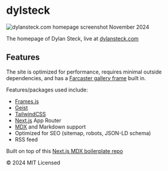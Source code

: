 # dylsteck

![dylansteck.com homepage screenshot November 2024](https://i.imgur.com/pbKRdV5.png)

The homepage of Dylan Steck, live at [dylansteck.com](https://dylansteck.com)

## Features
The site is optimized for performance, requires minimal outside dependencies, and has a [Farcaster gallery frame](https://docs.farcaster.xyz/learn/what-is-farcaster/frames) built in. 

Features/packages used include:
- [Frames.js](https://framesjs.org)
- [Geist](https://vercel.com/font)
- [TailwindCSS](https://tailwindcss.com/)
- [Next.js](https://nextjs.org/) App Router
- [MDX](https://mdxjs.com/) and Markdown support
- Optimized for SEO (sitemap, robots, JSON-LD schema)
- RSS feed

Built on top of this [Next.js MDX boilerplate repo](https://github.com/vercel/examples/tree/main/solutions/blog)

© 2024 MIT Licensed
